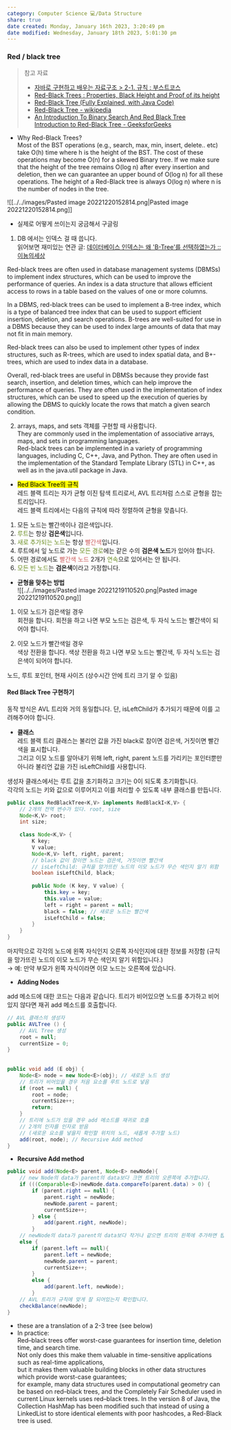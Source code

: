 ```yaml
---  
category: Computer Science 💻/Data Structure  
share: true  
date created: Monday, January 16th 2023, 3:20:49 pm  
date modified: Wednesday, January 18th 2023, 5:01:30 pm  
---  
```

  
### Red / black tree  
> 참고 자료  
> - [자바로 구현하고 배우는 자료구조 > 2-1. 규칙 : 부스트코스](https://www.boostcourse.org/cs204/lecture/626067?isDesc=false)  
> - [Red-Black Trees : Properties, Black Height and Proof of its height](https://www.codesdope.com/course/data-structures-red-black-trees/)  
> - [Red-Black Tree (Fully Explained, with Java Code)](https://www.happycoders.eu/algorithms/red-black-tree-java/)  
> - [Red-Black Tree - wikipedia](https://en.wikipedia.org/wiki/Red%E2%80%93black_tree)  
> - [An Introduction To Binary Search And Red Black Tree](https://www.topcoder.com/thrive/articles/An%20Introduction%20to%20Binary%20Search%20and%20Red-Black%20Trees)  
> [Introduction to Red-Black Tree - GeeksforGeeks](https://www.geeksforgeeks.org/introduction-to-red-black-tree/)  
  
  
- Why Red-Black Trees?  
Most of the BST operations (e.g., search, max, min, insert, delete.. etc) take O(h) time where h is the height of the BST. The cost of these operations may become O(n) for a skewed Binary tree. If we make sure that the height of the tree remains O(log n) after every insertion and deletion, then we can guarantee an upper bound of O(log n) for all these operations. The height of a Red-Black tree is always O(log n) where n is the number of nodes in the tree.   
  
![[../../images/Pasted image 20221220152814.png|Pasted image 20221220152814.png]]  
  
  
  
  
- 실제로 어떻게 쓰이는지 궁금해서 구글링  
1. DB 에서는 인덱스 걸 때 씁니다.  
읽어보면 재미있는 연관 글: [데이터베이스 인덱스는 왜 'B-Tree'를 선택하였는가 :: 이뇽의세상](https://helloinyong.tistory.com/296)  
  
Red-black trees are often used in database management systems (DBMSs) to implement index structures, which can be used to improve the performance of queries. An index is a data structure that allows efficient access to rows in a table based on the values of one or more columns.  
  
In a DBMS, red-black trees can be used to implement a B-tree index, which is a type of balanced tree index that can be used to support efficient insertion, deletion, and search operations. B-trees are well-suited for use in a DBMS because they can be used to index large amounts of data that may not fit in main memory.  
  
Red-black trees can also be used to implement other types of index structures, such as R-trees, which are used to index spatial data, and B+-trees, which are used to index data in a database.  
  
Overall, red-black trees are useful in DBMSs because they provide fast search, insertion, and deletion times, which can help improve the performance of queries. They are often used in the implementation of index structures, which can be used to speed up the execution of queries by allowing the DBMS to quickly locate the rows that match a given search condition.  
  
2. arrays, maps, and sets 객체를 구현할 때 사용합니다.   
   They are commonly used in the implementation of associative arrays, maps, and sets in programming languages.  
  Red-black trees can be implemented in a variety of programming languages, including C, C++, Java, and Python. They are often used in the implementation of the Standard Template Library (STL) in C++, as well as in the java.util package in Java.  
  
- <mark class="yellow">Red Black Tree의 규칙</mark>  
레드 블랙 트리는 자가 균형 이진 탐색 트리로서, AVL 트리처럼 스스로 균형을 잡는 트리입니다.   
레드 블랙 트리에서는 다음의 규칙에 따라 정렬하여 균형을 맞춥니다.  
  
1. 모든 노드는 빨간색이나 검은색입니다.  
2. <font style="color:olivedrab">루트</font>는 항상 **검은색**입니다.  
3. <font style="color:olivedrab">새로 추가되는 노드</font>는 항상 <font style="color:indianred">빨간색</font>입니다.  
4. 루트에서 잎 노드로 가는 <font style="color:olivedrab">모든 경로</font>에는 같은 수의 **검은색 노드**가 있어야 합니다.  
5. 어떤 경로에서도 <font style="color:indianred">빨간색 노드</font> 2개가 <font style="color:olivedrab">연속</font>으로 있어서는 안 됩니다.  
6. <font style="color:olivedrab">모든 빈 노드</font>는 **검은색**이라고 가정합니다.  
  
- **균형을 맞추는 방법**  
![[../../images/Pasted image 20221219110520.png|Pasted image 20221219110520.png]]  
1) 이모 노드가 검은색일 경우  
회전을 합니다. 회전을 하고 나면 부모 노드는 검은색, 두 자식 노드는 빨간색이 되어야 합니다.  
   
2) 이모 노드가 빨간색일 경우  
색상 전환을 합니다. 색상 전환을 하고 나면 부모 노드는 빨간색, 두 자식 노드는 검은색이 되어야 합니다.  
  
노드, 루트 포인터, 현재 사이즈 (상수시간 안에 트리 크기 알 수 있음)  
#### Red Black Tree 구현하기  
동작 방식은 AVL 트리와 거의 동일합니다. 단, isLeftChild가 추가되기 때문에 이를 고려해주어야 합니다.  
  
- **클래스**  
레드 블랙 트리 클래스는 불리언 값을 가진 black로 참이면 검은색, 거짓이면 빨간색을 표시합니다.   
그리고 이모 노드를 알아내기 위해 left, right, parent 노드를 가리키는 포인터뿐만 아니라 불리언 값을 가진 isLeftChild를 사용합니다.  
  
생성자 클래스에서는 루트 값을 초기화하고 크기는 0이 되도록 초기화합니다.  
각각의 노드는 키와 값으로 이루어지고 이를 처리할 수 있도록 내부 클래스를 만듭니다.  
  
  
```java  
public class RedBlackTree<K,V> implements RedBlackI<K,V> {  
	// 2개의 전역 변수가 있다. root, size  
	Node<K,V> root;   
	int size;  
	  
	class Node<K,V> {  
		K key;  
		V value;  
		Node<K,V> left, right, parent;  
		// black 값이 참이면 노드는 검은색, 거짓이면 빨간색  
		// isLeftChild: 규칙을 망가뜨린 노드의 이모 노드가 무슨 색인지 알기 위함  
		boolean isLeftChild, black;   
		  
		public Node (K key, V value) {  
			this.key = key;  
			this.value = value;  
			left = right = parent = null;  
			black = false; // 새로운 노드는 빨간색  
			isLeftChild = false;   
		}  
	}  
}  
```  
  
마지막으로 각각의 노드에 왼쪽 자식인지 오른쪽 자식인지에 대한 정보를 저장함 (규칙을 망가뜨린 노드의 이모 노드가 무슨 색인지 알기 위함입니다.)   
→ 예: 만약 부모가 왼쪽 자식이라면 이모 노드는 오른쪽에 있습니다.  
  
- **Adding Nodes**    
  
add 메소드에 대한 코드는 다음과 같습니다. 트리가 비어있으면 노드를 추가하고 비어있지 않다면 재귀 add 메소드를 호출합니다.  
```java  
// AVL 클래스의 생성자  
public AVLTree () {  
	// AVL Tree 생성  
	root = null;  
	currentSize = 0;  
}  
  
  
public void add (E obj) {  
	Node<E> node = new Node<E>(obj); // 새로운 노드 생성  
	// 트리가 비어있을 경우 처음 요소를 루트 노드로 넣음  
	if (root == null) {  
		root = node;  
		currentSize++;  
		return;  
	}  
	// 트리에 노드가 있을 경우 add 메소드를 재귀로 호출  
	// 2개의 인자를 인자로 받음   
	// (새로운 요소를 넣을지 확인할 위치의 노드, 새롭게 추가할 노드)  
	add(root, node); // Recursive Add method  
}  
```  
  
- **Recursive Add method**  
```java  
public void add(Node<E> parent, Node<E> newNode){  
	// new Node의 data가 parent의 data보다 크면 트리의 오른쪽에 추가합니다.  
	if (((Comparable<E>)newNode.data.compareTo(parent.data) > 0) {  
		if (parent.right == null) {  
			parent.right = newNode;  
			newNode.parent = parent;  
			currentSize++;  
		} else {  
			add(parent.right, newNode);  
		}  
	// newNode의 data가 parent의 data보다 작거나 같으면 트리의 왼쪽에 추가하면 됩니다.  
	else {  
		if (parent.left == null){  
			parent.left = newNode;  
			newNode.parent = parent;  
			currentSize++;  
		}  
		else {  
			add(parent.left, newNode);  
		}  
	// AVL 트리가 규칙에 맞게 잘 되어있는지 확인합니다.  
	checkBalance(newNode);  
}  
```  
  
  
  
  
- these are a translation of a 2-3 tree (see below)  
- In practice:  
	Red–black trees offer worst-case guarantees for insertion time, deletion time, and search time.  
	Not only does this make them valuable in time-sensitive applications such as real-time applications,  
	but it makes them valuable building blocks in other data structures which provide worst-case guarantees;  
	for example, many data structures used in computational geometry can be based on red–black trees, and the Completely Fair Scheduler used in current Linux kernels uses red–black trees. In the version 8 of Java, the Collection HashMap has been modified such that instead of using a LinkedList to store identical elements with poor hashcodes, a Red-Black tree is used.  
  
  
